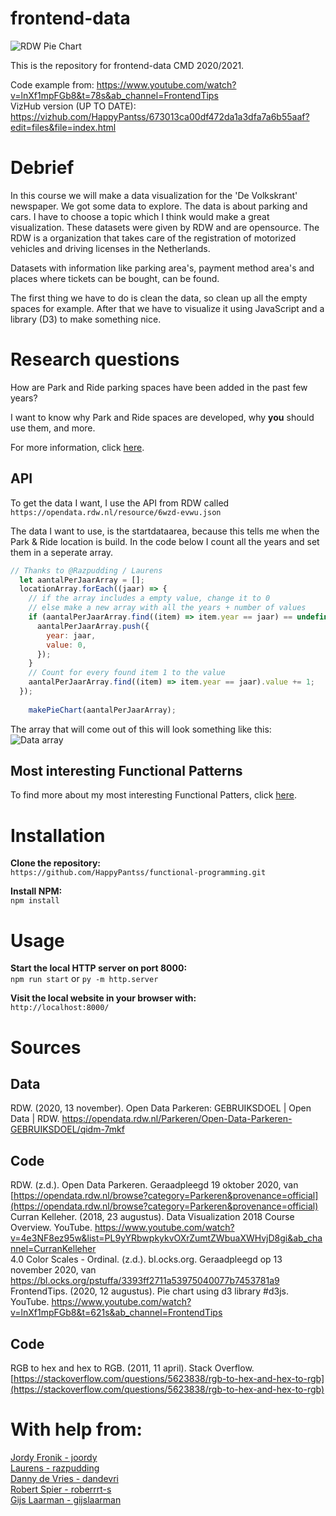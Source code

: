 # frontend-data
![RDW Pie Chart](https://i.imgur.com/QPOQOLO.gif)

This is the repository for frontend-data CMD 2020/2021.

Code example from: https://www.youtube.com/watch?v=lnXf1mpFGb8&t=78s&ab_channel=FrontendTips<br>
VizHub version (UP TO DATE): https://vizhub.com/HappyPantss/673013ca00df472da1a3dfa7a6b55aaf?edit=files&file=index.html

# Debrief
In this course we will make a data visualization for the 'De Volkskrant' newspaper. We got some data to explore. The data is about parking and cars. I have to choose a topic which I think would make a great visualization. These datasets were given by RDW and are opensource. The RDW is a organization that takes care of the registration of motorized vehicles and driving licenses in the Netherlands.

Datasets with information like parking area's, payment method area's and places where tickets can be bought, can be found. 

The first thing we have to do is clean the data, so clean up all the empty spaces for example. After that we have to visualize it using JavaScript and a library (D3) to make something nice.

# Research questions
How are Park and Ride parking spaces have been added in the past few years?

I want to know why Park and Ride spaces are developed, why **you** should use them, and more.

For more information, click [here](https://github.com/HappyPantss/functional-programming/wiki/Research#questions).

## API
To get the data I want, I use the API from RDW called `https://opendata.rdw.nl/resource/6wzd-evwu.json`

The data I want to use, is the startdataarea, because this tells me when the Park & Ride location is build. In the code below I count all the years and set them in a seperate array.<br>
```javascript
// Thanks to @Razpudding / Laurens
  let aantalPerJaarArray = [];
  locationArray.forEach((jaar) => {
    // if the array includes a empty value, change it to 0
    // else make a new array with all the years + number of values
    if (aantalPerJaarArray.find((item) => item.year == jaar) == undefined) {
      aantalPerJaarArray.push({
        year: jaar,
        value: 0,
      });
    }
    // Count for every found item 1 to the value
    aantalPerJaarArray.find((item) => item.year == jaar).value += 1;
  });
  
	makePieChart(aantalPerJaarArray);
```

The array that will come out of this will look something like this:<br>
![Data array](https://i.imgur.com/zIDsMzu.png)

## Most interesting Functional Patterns
To find more about my most interesting Functional Patters, click [here](https://github.com/HappyPantss/frontend-data/wiki/Transforming#functional-programming-in-my-code).

# Installation
**Clone the repository:**<br>
`https://github.com/HappyPantss/functional-programming.git`

**Install NPM:**<br>
`npm install`

# Usage
**Start the local HTTP server on port 8000:**<br>
`npm run start` or `py -m http.server`

**Visit the local website in your browser with:**<br>
`http://localhost:8000/`

# Sources
## Data
RDW. (2020, 13 november). Open Data Parkeren: GEBRUIKSDOEL | Open Data | RDW. https://opendata.rdw.nl/Parkeren/Open-Data-Parkeren-GEBRUIKSDOEL/qidm-7mkf<br>

## Code
RDW. (z.d.). Open Data Parkeren. Geraadpleegd 19 oktober 2020, van [https://opendata.rdw.nl/browse?category=Parkeren&provenance=official](https://opendata.rdw.nl/browse?category=Parkeren&provenance=official)<br>
Curran Kelleher. (2018, 23 augustus). Data Visualization 2018 Course Overview. YouTube. https://www.youtube.com/watch?v=4e3NF8ez95w&list=PL9yYRbwpkykvOXrZumtZWbuaXWHvjD8gi&ab_channel=CurranKelleher<br>
4.0 Color Scales - Ordinal. (z.d.). bl.ocks.org. Geraadpleegd op 13 november 2020, van https://bl.ocks.org/pstuffa/3393ff2711a53975040077b7453781a9<br>
FrontendTips. (2020, 12 augustus). Pie chart using d3 library #d3js. YouTube. https://www.youtube.com/watch?v=lnXf1mpFGb8&t=621s&ab_channel=FrontendTips<br>

## Code
RGB to hex and hex to RGB. (2011, 11 april). Stack Overflow. [https://stackoverflow.com/questions/5623838/rgb-to-hex-and-hex-to-rgb](https://stackoverflow.com/questions/5623838/rgb-to-hex-and-hex-to-rgb)

# With help from:
[Jordy Fronik - joordy](https://github.com/joordy)<br>
[Laurens - razpudding](https://github.com/razpudding)<br>
[Danny de Vries - dandevri](https://github.com/dandevri)<br>
[Robert Spier - roberrrt-s](https://github.com/roberrrt-s)<br>
[Gijs Laarman - gijslaarman](https://github.com/gijslaarman)
